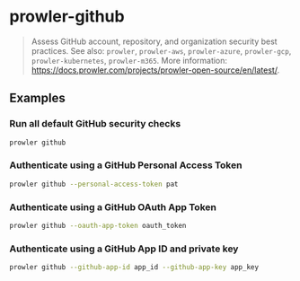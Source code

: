 # prowler-github

> Assess GitHub account, repository, and organization security best practices. See also: `prowler`, `prowler-aws`, `prowler-azure`, `prowler-gcp`, `prowler-kubernetes`, `prowler-m365`. More information: <https://docs.prowler.com/projects/prowler-open-source/en/latest/>.

## Examples

### Run all default GitHub security checks

```bash
prowler github
```

### Authenticate using a GitHub Personal Access Token

```bash
prowler github --personal-access-token pat
```

### Authenticate using a GitHub OAuth App Token

```bash
prowler github --oauth-app-token oauth_token
```

### Authenticate using a GitHub App ID and private key

```bash
prowler github --github-app-id app_id --github-app-key app_key
```
